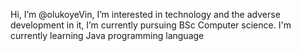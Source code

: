 Hi, I’m @olukoyeVin,
I’m interested in technology and the adverse development in it, 
I’m currently pursuing BSc Computer science. 
I'm currently learning Java programming language
<!---
olukoyeVin/olukoyeVin is a ✨ special ✨ repository because its `README.md` (this file) appears on your GitHub profile.
You can click the Preview link to take a look at your changes.
--->
